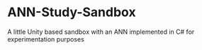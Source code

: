 # ANN-Study-Sandbox
A little Unity based sandbox with an ANN implemented in C# for experimentation purposes
